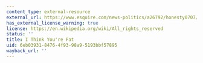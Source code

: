 ```yaml
---
content_type: external-resource
external_url: https://www.esquire.com/news-politics/a26792/honesty0707/
has_external_license_warning: true
license: https://en.wikipedia.org/wiki/All_rights_reserved
status: ''
title: I Think You're Fat
uid: 6eb03931-8476-4f93-98a9-5193bbf57895
wayback_url: ''
---
```

